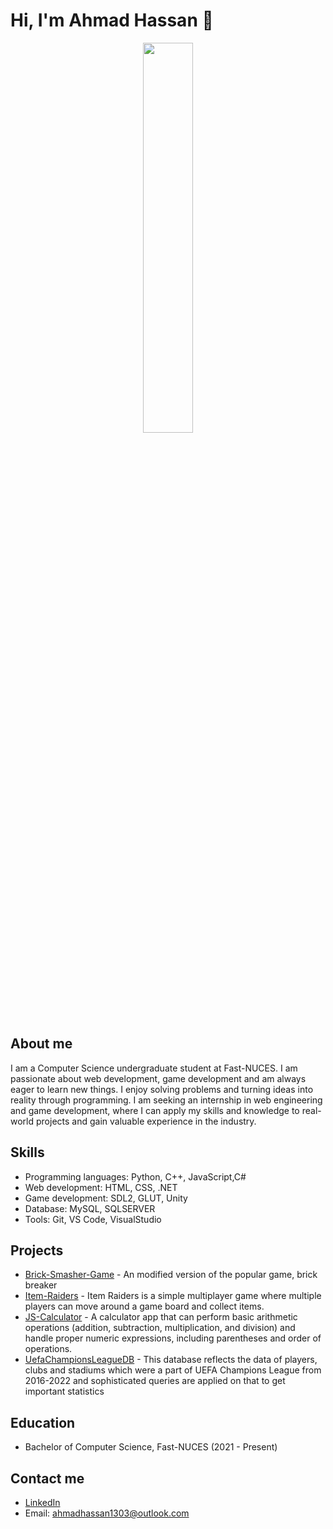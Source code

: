 # Hi, I'm Ahmad Hassan 👋


<div id="header" align ="center">
  <img src="https://i.pinimg.com/originals/c6/3c/ae/c63cae1344766f14d9d184e5aafed065.gif" height="40%" width="40%">
</div>

## About me
I am a Computer Science undergraduate student at Fast-NUCES. I am passionate about web development, game development and am always eager to learn new things. I enjoy solving problems and turning ideas into reality through programming. I am seeking an internship in web engineering and game development, where I can apply my skills and knowledge to real-world projects and gain valuable experience in the industry.

## Skills

- Programming languages: Python, C++, JavaScript,C#
- Web development: HTML, CSS, .NET
- Game development: SDL2, GLUT, Unity
- Database: MySQL, SQLSERVER
- Tools: Git, VS Code, VisualStudio

## Projects

- [Brick-Smasher-Game](https://github.com/AhmadHassan71/Brick-Smasher) - An modified version of the popular game, brick breaker
- [Item-Raiders](https://github.com/AhmadHassan71/Multiplayer-Item-Collection-Game-Item-Raiders) - Item Raiders is a simple multiplayer game where multiple players can move around a game board and collect items.
- [JS-Calculator](https://github.com/AhmadHassan71/JS-Calculator) - A calculator app that can perform basic arithmetic operations (addition, subtraction, multiplication, and division) and handle proper numeric expressions, including parentheses and order of operations.
- [UefaChampionsLeagueDB](https://github.com/AhmadHassan71/UEFA-Champions-League) - This database reflects the data of players, clubs and stadiums which were a part of UEFA Champions League from 2016-2022 and sophisticated queries are applied on that to get important statistics


## Education

- Bachelor of Computer Science, Fast-NUCES (2021 - Present)

## Contact me

- [LinkedIn](https://www.linkedin.com/in/ahmad-hassan-a10781224/)
- Email: ahmadhassan1303@outlook.com

<!--
**AhmadHassan71/AhmadHassan71** is a ✨ _special_ ✨ repository because its `README.md` (this file) appears on your GitHub profile.

Here are some ideas to get you started:

- 🔭 I’m currently working on ...
- 🌱 I’m currently learning ...
- 👯 I’m looking to collaborate on ...
- 🤔 I’m looking for help with ...
- 💬 Ask me about ...
- 📫 How to reach me: ...
- 😄 Pronouns: ...
- ⚡ Fun fact: ...
-->
